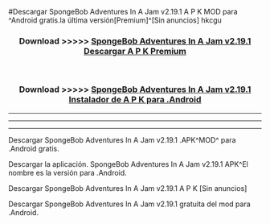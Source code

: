 #Descargar SpongeBob Adventures In A Jam v2.19.1 A P K MOD para ^Android gratis.la última versión[Premium]^[Sin anuncios] hkcgu



<div align="center">
<h3>Download >>>>> <a href="https://es-web.web.app/?es= SpongeBob Adventures In A Jam v2.19.1">SpongeBob Adventures In A Jam v2.19.1 Descargar A P K Premium</a></h3><br>

<h3>Download >>>>> <a href="https://es-web.web.app/?es= SpongeBob Adventures In A Jam v2.19.1">SpongeBob Adventures In A Jam v2.19.1 Instalador de A P K para .Android</a></h3>
</div>


----------------------------------------------------------

----------------------------------------------------------

----------------------------------------------------------

Descargar SpongeBob Adventures In A Jam v2.19.1 .APK^MOD^ para .Android gratis.

Descargar la aplicación. SpongeBob Adventures In A Jam v2.19.1 APK^El nombre es la versión para .Android.

Descargar SpongeBob Adventures In A Jam v2.19.1 A P K [Sin anuncios]

Descargar SpongeBob Adventures In A Jam v2.19.1 gratuita del mod para .Android.